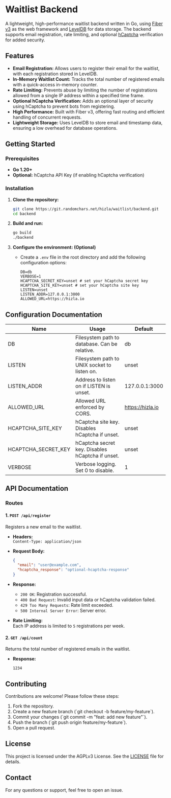 
# Waitlist Backend

A lightweight, high-performance waitlist backend written in Go, using [Fiber v3](https://github.com/gofiber/fiber) as the web framework and [LevelDB](https://github.com/syndtr/goleveldb) for data storage. The backend supports email registration, rate limiting, and optional [hCaptcha](https://www.hcaptcha.com) verification for added security.

## Features

- **Email Registration:** Allows users to register their email for the waitlist, with each registration stored in LevelDB.
- **In-Memory Waitlist Count:** Tracks the total number of registered emails with a quick-access in-memory counter.
- **Rate Limiting:** Prevents abuse by limiting the number of registrations allowed from a single IP address within a specified time frame.
- **Optional hCaptcha Verification:** Adds an optional layer of security using hCaptcha to prevent bots from registering.
- **High Performance:** Built with Fiber v3, offering fast routing and efficient handling of concurrent requests.
- **Lightweight Storage:** Uses LevelDB to store email and timestamp data, ensuring a low overhead for database operations.

## Getting Started

### Prerequisites

- **Go 1.20+**
- **Optional:** hCaptcha API Key (if enabling hCaptcha verification)

### Installation

1. **Clone the repository:**
    ```bash
    git clone https://git.randomchars.net/hizla/waitlist/backend.git
    cd backend
    ```

2. **Build and run:**
    ```bash
    go build
    ./backend
    ```

3. **Configure the environment: (Optional)**
   - Create a `.env` file in the root directory and add the following configuration options:
     ```env
     DB=db
     VERBOSE=1
     HCAPTCHA_SECRET_KEY=unset # set your hCaptcha secret key
     HCAPTCHA_SITE_KEY=unset # set your hCaptcha site key
     LISTEN=unset
     LISTEN_ADDR=127.0.0.1:3000
     ALLOWED_URL=https://hizla.io
     ```


## Configuration Documentation

| Name                | Usage                                            | Default          |
|---------------------|--------------------------------------------------|------------------|
| DB                  | Filesystem path to database. Can be relative.    | db               |
| LISTEN              | Filesystem path to UNIX socket to listen on.     | unset            |
| LISTEN_ADDR         | Address to listen on if LISTEN is unset.         | 127.0.0.1:3000   |
| ALLOWED_URL         | Allowed URL enforced by CORS.                    | https://hizla.io |
| HCAPTCHA_SITE_KEY   | hCaptcha site key. Disables hCaptcha if unset.   | unset            |
| HCAPTCHA_SECRET_KEY | hCaptcha secret key. Disables hCaptcha if unset. | unset            |
| VERBOSE             | Verbose logging. Set 0 to disable.               | 1                |


## API Documentation

### Routes

#### 1. `POST /api/register`

Registers a new email to the waitlist.

- **Headers:**  
  `Content-Type: application/json`

- **Request Body:**
    ```json
    {
      "email": "user@example.com",
      "hcaptcha_response": "optional-hcaptcha-response"
    }
    ```

- **Response:**
    - `200 OK`: Registration successful.
    - `400 Bad Request`: Invalid input data or hCaptcha validation failed.
    - `429 Too Many Requests`: Rate limit exceeded.
    - `500 Internal Server Error`: Server error.

- **Rate Limiting:**  
  Each IP address is limited to `5` registrations per week.

#### 2. `GET /api/count`

Returns the total number of registered emails in the waitlist.

- **Response:**
    ```
    1234
    ```
 
## Contributing

Contributions are welcome! Please follow these steps:

1. Fork the repository.
2. Create a new feature branch (\`git checkout -b feature/my-feature\`).
3. Commit your changes (\`git commit -m "feat: add new feature"\`).
4. Push the branch (\`git push origin feature/my-feature\`).
5. Open a pull request.

## License

This project is licensed under the AGPLv3 License. See the [LICENSE](LICENSE) file for details.

## Contact

For any questions or support, feel free to open an issue.
